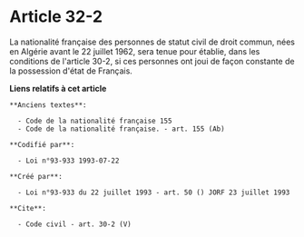 # Article 32-2

La nationalité française des personnes de statut civil de droit commun, nées en Algérie avant le 22 juillet 1962, sera tenue
pour établie, dans les conditions de l'article 30-2, si ces personnes ont joui de façon constante de la possession d'état de
Français.

**Liens relatifs à cet article**

	**Anciens textes**:

	  - Code de la nationalité française 155
	  - Code de la nationalité française. - art. 155 (Ab)

	**Codifié par**:

	  - Loi n°93-933 1993-07-22

	**Créé par**:

	  - Loi n°93-933 du 22 juillet 1993 - art. 50 () JORF 23 juillet 1993

	**Cite**:

	  - Code civil - art. 30-2 (V)
